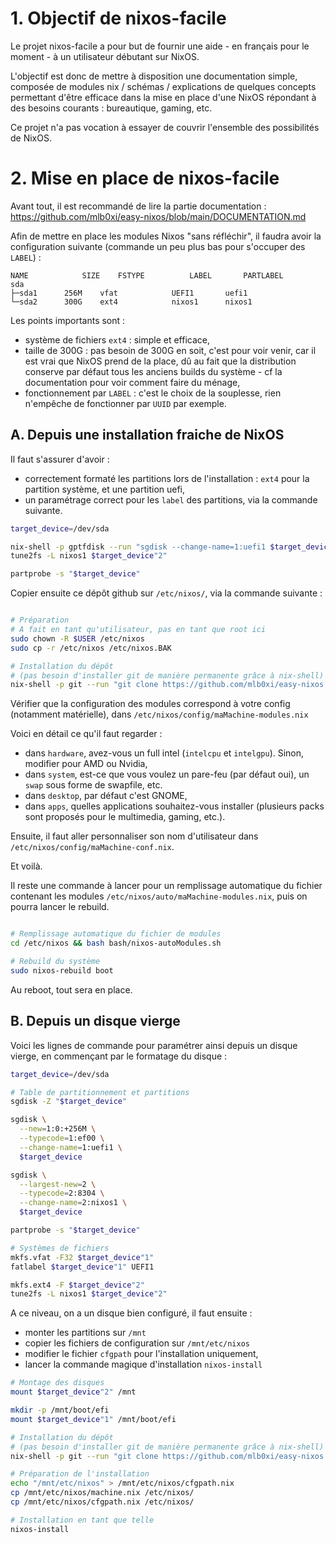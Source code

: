 # 1. Objectif de nixos-facile

Le projet nixos-facile a pour but de fournir une aide - en français pour le moment - à un utilisateur débutant sur NixOS.

L'objectif est donc de mettre à disposition une documentation simple, composée de modules nix / schémas / explications de quelques concepts permettant d'être efficace dans la mise en place d'une NixOS répondant à des besoins courants : bureautique, gaming, etc.

Ce projet n'a pas vocation à essayer de couvrir l'ensemble des possibilités de NixOS.


# 2. Mise en place de nixos-facile

Avant tout, il est recommandé de lire la partie documentation : https://github.com/mlb0xi/easy-nixos/blob/main/DOCUMENTATION.md

Afin de mettre en place les modules Nixos "sans réfléchir", il faudra avoir la configuration suivante (commande un peu plus bas pour s'occuper des `LABEL`) :
```  
NAME         	SIZE 	FSTYPE      	LABEL   	PARTLABEL
sda                 
├─sda1  	256M 	vfat        	UEFI1   	uefi1        
└─sda2  	300G 	ext4         	nixos1		nixos1	  
```

Les points importants sont :

- système de fichiers `ext4` : simple et efficace,
- taille de 300G : pas besoin de 300G en soit, c'est pour voir venir, car il est vrai que NixOS prend de la place, dû au fait que la distribution conserve par défaut tous les anciens builds du système - cf la documentation pour voir comment faire du ménage,
- fonctionnement par `LABEL` : c'est le choix de la souplesse, rien n'empêche de fonctionner par `UUID` par exemple.


## A. Depuis une installation fraiche de NixOS

Il faut s'assurer d'avoir :
- correctement formaté les partitions lors de l'installation : `ext4` pour la partition système, et une partition uefi,
- un paramétrage correct pour les `label` des partitions, via la commande suivante.

```bash
target_device=/dev/sda

nix-shell -p gptfdisk --run "sgdisk --change-name=1:uefi1 $target_device"
tune2fs -L nixos1 $target_device"2"

partprobe -s "$target_device"
```

Copier ensuite ce dépôt github sur `/etc/nixos/`, via la commande suivante :

```bash

# Préparation
# A fait en tant qu'utilisateur, pas en tant que root ici
sudo chown -R $USER /etc/nixos
sudo cp -r /etc/nixos /etc/nixos.BAK

# Installation du dépôt
# (pas besoin d'installer git de manière permanente grâce à nix-shell)
nix-shell -p git --run "git clone https://github.com/mlb0xi/easy-nixos /etc/nixos"
```

Vérifier que la configuration des modules correspond à votre config (notamment matérielle), dans `/etc/nixos/config/maMachine-modules.nix`

Voici en détail ce qu'il faut regarder :
- dans `hardware`, avez-vous un full intel (`intelcpu` et `intelgpu`). Sinon, modifier pour AMD ou Nvidia,
- dans `system`, est-ce que vous voulez un pare-feu (par défaut oui), un `swap` sous forme de swapfile, etc.
- dans `desktop`, par défaut c'est GNOME,
- dans `apps`, quelles applications souhaitez-vous installer (plusieurs packs sont proposés pour le multimedia, gaming, etc.).

Ensuite, il faut aller personnaliser son nom d'utilisateur dans `/etc/nixos/config/maMachine-conf.nix`.

Et voilà.

Il reste une commande à lancer pour un remplissage automatique du fichier contenant les modules `/etc/nixos/auto/maMachine-modules.nix`, puis on pourra lancer le rebuild.

```bash

# Remplissage automatique du fichier de modules
cd /etc/nixos && bash bash/nixos-autoModules.sh

# Rebuild du système
sudo nixos-rebuild boot
```

Au reboot, tout sera en place.



## B. Depuis un disque vierge

Voici les lignes de commande pour paramétrer ainsi depuis un disque vierge, en commençant par le formatage du disque :

```bash
target_device=/dev/sda

# Table de partitionnement et partitions
sgdisk -Z "$target_device"

sgdisk \
  --new=1:0:+256M \
  --typecode=1:ef00 \
  --change-name=1:uefi1 \
  $target_device

sgdisk \
  --largest-new=2 \
  --typecode=2:8304 \
  --change-name=2:nixos1 \
  $target_device

partprobe -s "$target_device"

# Systèmes de fichiers
mkfs.vfat -F32 $target_device"1"
fatlabel $target_device"1" UEFI1

mkfs.ext4 -F $target_device"2"
tune2fs -L nixos1 $target_device"2"

```

A ce niveau, on a un disque bien configuré, il faut ensuite :
- monter les partitions sur `/mnt`
- copier les fichiers de configuration sur `/mnt/etc/nixos`
- modifier le fichier `cfgpath` pour l'installation uniquement,
- lancer la commande magique d'installation `nixos-install`

```bash
# Montage des disques
mount $target_device"2" /mnt

mkdir -p /mnt/boot/efi
mount $target_device"1" /mnt/boot/efi

# Installation du dépôt
# (pas besoin d'installer git de manière permanente grâce à nix-shell)
nix-shell -p git --run "git clone https://github.com/mlb0xi/easy-nixos /mnt/etc/nixos"

# Préparation de l'installation
echo "/mnt/etc/nixos" > /mnt/etc/nixos/cfgpath.nix
cp /mnt/etc/nixos/machine.nix /etc/nixos/
cp /mnt/etc/nixos/cfgpath.nix /etc/nixos/

# Installation en tant que telle
nixos-install
```

